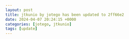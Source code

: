```yaml
---
layout: post
title: jtkunio by jotego has been updated to 2ff66e2
date: 2024-04-07 20:24:15 +0000
categories: [jotego, jtkunio]
tags: [update]
---
```


